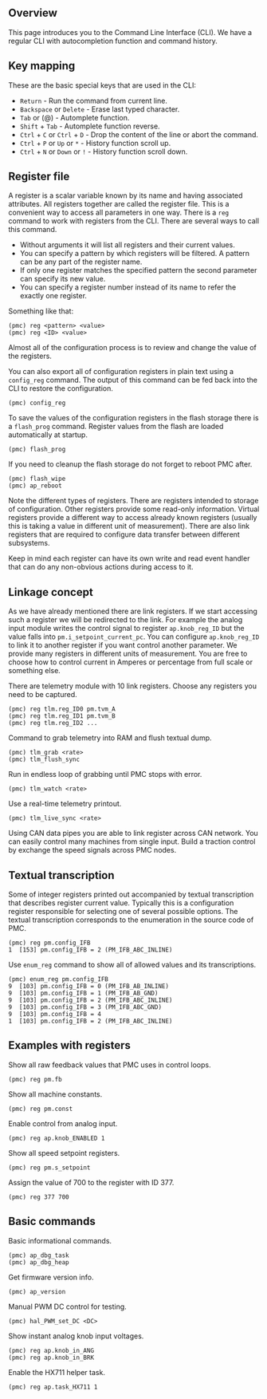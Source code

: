 ## Overview

This page introduces you to the Command Line Interface (CLI). We have a regular
CLI with autocompletion function and command history.

## Key mapping

These are the basic special keys that are used in the CLI:

- `Return` - Run the command from current line.
- `Backspace` or `Delete` - Erase last typed character.
- `Tab` or (@) - Automplete function.
- `Shift` + `Tab` - Automplete function reverse.
- `Ctrl` + `C` or `Ctrl` + `D` - Drop the content of the line or abort the command.
- `Ctrl` + `P` or `Up` or `*` - History function scroll up.
- `Ctrl` + `N` or `Down` or `!` - History function scroll down.

## Register file

A register is a scalar variable known by its name and having associated
attributes. All registers together are called the register file. This is a
convenient way to access all parameters in one way. There is a `reg` command to
work with registers from the CLI. There are several ways to call this
command.

- Without arguments it will list all registers and their current values.
- You can specify a pattern by which registers will be filtered. A pattern can
  be any part of the register name.
- If only one register matches the specified pattern the second parameter can
  specify its new value.
- You can specify a register number instead of its name to refer the exactly
  one register.

Something like that:

	(pmc) reg <pattern> <value>
	(pmc) reg <ID> <value>

Almost all of the configuration process is to review and change the value of
the registers.

You can also export all of configuration registers in plain text using a
`config_reg` command. The output of this command can be fed back into the CLI
to restore the configuration.

	(pmc) config_reg

To save the values of the configuration registers in the flash storage there is
a `flash_prog` command. Register values from the flash are loaded automatically
at startup.

	(pmc) flash_prog

If you need to cleanup the flash storage do not forget to reboot PMC after.

	(pmc) flash_wipe
	(pmc) ap_reboot

Note the different types of registers. There are registers intended to storage
of configuration. Other registers provide some read-only information. Virtual
registers provide a different way to access already known registers (usually
this is taking a value in different unit of measurement). There are also link
registers that are required to configure data transfer between different
subsystems.

Keep in mind each register can have its own write and read event handler that
can do any non-obvious actions during access to it.

## Linkage concept

As we have already mentioned there are link registers. If we start accessing
such a register we will be redirected to the link. For example the analog input
module writes the control signal to register `ap.knob_reg_ID` but the value
falls into `pm.i_setpoint_current_pc`. You can configure `ap.knob_reg_ID` to
link it to another register if you want control another parameter. We provide
many registers in different units of measurement. You are free to choose how to
control current in Amperes or percentage from full scale or something else.

There are telemetry module with 10 link registers. Choose any registers you
need to be captured.

	(pmc) reg tlm.reg_ID0 pm.tvm_A
	(pmc) reg tlm.reg_ID1 pm.tvm_B
	(pmc) reg tlm.reg_ID2 ...

Command to grab telemetry into RAM and flush textual dump.

	(pmc) tlm_grab <rate>
	(pmc) tlm_flush_sync

Run in endless loop of grabbing until PMC stops with error.

	(pmc) tlm_watch <rate>

Use a real-time telemetry printout.

	(pmc) tlm_live_sync <rate>

Using CAN data pipes you are able to link register across CAN network. You can
easily control many machines from single input. Build a traction control by
exchange the speed signals across PMC nodes.

## Textual transcription

Some of integer registers printed out accompanied by textual transcription that
describes register current value. Typically this is a configuration register
responsible for selecting one of several possible options. The textual
transcription corresponds to the enumeration in the source code of PMC.

	(pmc) reg pm.config_IFB
	1  [153] pm.config_IFB = 2 (PM_IFB_ABC_INLINE)

Use `enum_reg` command to show all of allowed values and its transcriptions.

	(pmc) enum_reg pm.config_IFB
	9  [103] pm.config_IFB = 0 (PM_IFB_AB_INLINE)
	9  [103] pm.config_IFB = 1 (PM_IFB_AB_GND)
	9  [103] pm.config_IFB = 2 (PM_IFB_ABC_INLINE)
	9  [103] pm.config_IFB = 3 (PM_IFB_ABC_GND)
	9  [103] pm.config_IFB = 4
	1  [103] pm.config_IFB = 2 (PM_IFB_ABC_INLINE)

## Examples with registers

Show all raw feedback values that PMC uses in control loops.

	(pmc) reg pm.fb

Show all machine constants.

	(pmc) reg pm.const

Enable control from analog input.

	(pmc) reg ap.knob_ENABLED 1

Show all speed setpoint registers.

	(pmc) reg pm.s_setpoint

Assign the value of 700 to the register with ID 377.

	(pmc) reg 377 700

## Basic commands

Basic informational commands.

	(pmc) ap_dbg_task
	(pmc) ap_dbg_heap

Get firmware version info.

	(pmc) ap_version

Manual PWM DC control for testing.

	(pmc) hal_PWM_set_DC <DC>

Show instant analog knob input voltages.

	(pmc) reg ap.knob_in_ANG
	(pmc) reg ap.knob_in_BRK

Enable the HX711 helper task.

	(pmc) reg ap.task_HX711 1

